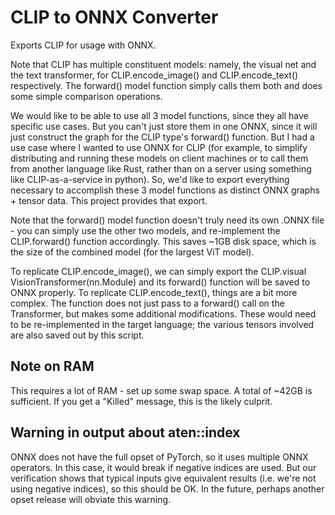 # CLIP to ONNX Converter

Exports CLIP for usage with ONNX.

Note that CLIP has multiple constituent models: namely, the visual net and the text transformer, for CLIP.encode_image() and CLIP.encode_text() respectively. The forward() model function simply calls them both and does some simple comparison operations.

We would like to be able to use all 3 model functions, since they all have specific use cases.
But you can't just store them in one ONNX, since it will just construct the graph for the CLIP type's forward() function.
But I had a use case where I wanted to use ONNX for CLIP (for example, to simplify distributing and running these models on client machines or to call them from another language like Rust, rather than on a server using something like CLIP-as-a-service in python).
So, we'd like to export everything necessary to accomplish these 3 model functions as distinct ONNX graphs + tensor data.
This project provides that export.

Note that the forward() model function doesn't truly need its own .ONNX file - you can simply use the other two models, and re-implement the CLIP.forward() function accordingly. This saves ~1GB disk space, which is the size of the combined model (for the largest ViT model).

To replicate CLIP.encode_image(), we can simply export the CLIP.visual VisionTransformer(nn.Module) and its forward() function will be saved to ONNX properly.
To replicate CLIP.encode_text(), things are a bit more complex. The function does not just pass to a forward() call on the Transformer, but makes some additional modifications. These would need to be re-implemented in the target language; the various tensors involved are also saved out by this script.

## Note on RAM

This requires a lot of RAM - set up some swap space. A total of ~42GB is sufficient. If you get a "Killed" message, this is the likely culprit.

## Warning in output about aten::index

ONNX does not have the full opset of PyTorch, so it uses multiple ONNX operators.
In this case, it would break if negative indices are used.
But our verification shows that typical inputs give equivalent results (i.e. we're not using negative indices), so this should be OK.
In the future, perhaps another opset release will obviate this warning.
